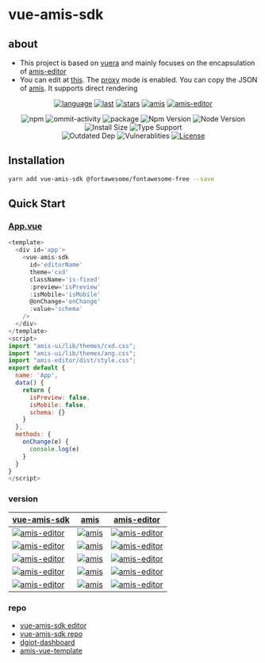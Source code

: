# vue-amis-sdk

## about

- This project is based on [vuera](https://github.com/akxcv/vuera) and mainly focuses on the encapsulation of [amis-editor](https://www.npmjs.com/package/amis-editor)
- You can edit at [this](https://vue-amis-sdk.vercel.app/). The [proxy](https://github.com/h7ml/vue-amis-sdk/blob/master/vercel.json) mode is enabled. You can copy the JSON of [amis](https://aisuda.bce.baidu.com/amis/examples/index). It supports direct rendering

<div align="center">

[![language](https://img.shields.io/github/languages/top/h7ml/vue-amis-sdk)](https://github.com/h7ml/vue-amis-sdk/search?l=css)
[![last](https://img.shields.io/github/last-commit/h7ml/vue-amis-sdk.svg)](https://github.com/h7ml/vue-amis-sdk/commits)
[![stars](https://img.shields.io/badge/Hosted-Vercel-brightgreen?style=flat&logo=Vercel)](https://amis.vercel.app/)
[![amis](https://img.shields.io/badge/amis-1.9.0-red.svg)](https://www.npmjs.com/package/amis/v/1.9.0)
[![amis-editor](https://img.shields.io/badge/amisEditor-4.1.0.20-red.svg)](https://www.npmjs.com/package/amis-editor/v/4.1.0-beta.20)

<img alt="npm" src="https://img.shields.io/npm/v/amis-editor">
<img src="https://img.shields.io/github/commit-activity/m/h7ml/vue-amis-sdk" alt="ommit-activity">
<img src="https://badgen.net/badge/package/vue-amis-sdk/blue"
alt="package" maxretrytimes="3" class="m-1 transition-all duration-1000">
<img src="https://badgen.net/npm/v/vue-amis-sdk" alt="Npm Version"
maxretrytimes="3" class="m-1 transition-all duration-1000">
<img src="https://badgen.net/npm/node/vue-amis-sdk" alt="Node Version"
maxretrytimes="3" class="m-1 transition-all duration-1000">
<br>
<img src="https://badgen.net/packagephobia/install/vue-amis-sdk"
alt="Install Size" maxretrytimes="3" class="m-1 transition-all duration-1000">
<img src="https://badgen.net/npm/types/vue-amis-sdk" alt="Type Support"
maxretrytimes="3" class="m-1 transition-all duration-1000">
<br>
<img src="https://img.shields.io/librariesio/release/npm/vue-amis-sdk"
alt="Outdated Dep" maxretrytimes="3" class="m-1 transition-all duration-1000">
<img src="https://img.shields.io/snyk/vulnerabilities/npm/vue-amis-sdk"
alt="Vulnerablities" maxretrytimes="3" class="m-1 transition-all duration-1000">
<a href="https://www.npmjs.com/package/vue-amis-sdk"><img src="https://img.shields.io/npm/l/vue-amis-sdk" alt="License"></a>

</div>

## Installation

```bash
yarn add vue-amis-sdk @fortawesome/fontawesome-free --save
```

## Quick Start

### [App.vue](https://github.com/h7ml/vue-amis-sdk/blob/master/examples/App.vue#L1)

```javascript
<template>
  <div id='app'>
    <vue-amis-sdk
      id='editorName'
      theme='cxd'
      className='is-fixed'
      :preview='isPreview'
      :isMobile='isMobile'
      @onChange='onChange'
      :value='schema'
    />
  </div>
</template>
<script>
import "amis-ui/lib/themes/cxd.css";
import "amis-ui/lib/themes/ang.css";
import "amis-editor/dist/style.css";
export default {
  name: 'App',
  data() {
    return {
      isPreview: false,
      isMobile: false,
      schema: {}
    }
  },
  methods: {
    onChange(e) {
      console.log(e)
    }
  }
}
</script>

```

### version

| [vue-amis-sdk](https://www.npmjs.com/package/vue-amis-sdk)                                                                           | [amis](https://www.npmjs.com/package/amis)                                                                 | [amis-editor](https://www.npmjs.com/package/amis-editor)                                                                             |
|--------------------------------------------------------------------------------------------------------------------------------------|------------------------------------------------------------------------------------------------------------|--------------------------------------------------------------------------------------------------------------------------------------|
| [![amis-editor](https://badgen.net/badge/vue-amis-sdk/1.10.0/blue)](https://www.npmjs.com/package/vue-amis-sdk/v/1.10.0)             | [![amis](https://img.shields.io/badge/amis-1.10.0-green.svg)](https://www.npmjs.com/package/amis/v/1.10.0) | [![amis-editor](https://badgen.net/badge/amis-editor/4.1.0-beta.28/blue)](https://www.npmjs.com/package/amis-editor/v/4.1.0-beta.28) |
| [![amis-editor](https://badgen.net/badge/vue-amis-sdk/2.0.0-beta.5/blue)](https://www.npmjs.com/package/vue-amis-sdk/v/2.0.0-beta.5) | [![amis](https://img.shields.io/badge/amis-2.0.0-green.svg)](https://www.npmjs.com/package/amis/v/2.0.0)   | [![amis-editor](https://badgen.net/badge/amis-editor/4.2.0-beta.3/blue)](https://www.npmjs.com/package/amis-editor/v/4.2.0-beta.3)   |
| [![amis-editor](https://badgen.net/badge/vue-amis-sdk/2.0.1-beta.1/blue)](https://www.npmjs.com/package/vue-amis-sdk/v/2.0.1-beta.1) | [![amis](https://img.shields.io/badge/amis-2.0.1-green.svg)](https://www.npmjs.com/package/amis/v/2.0.1)   | [![amis-editor](https://badgen.net/badge/amis-editor/5.1.8/blue)](https://www.npmjs.com/package/amis-editor/v/5.1.8)                 |
| [![amis-editor](https://badgen.net/badge/vue-amis-sdk/2.0.2-beta.1/blue)](https://www.npmjs.com/package/vue-amis-sdk/v/2.0.2-beta.1) | [![amis](https://img.shields.io/badge/amis-2.0.2-green.svg)](https://www.npmjs.com/package/amis/v/2.0.2)   | [![amis-editor](https://badgen.net/badge/amis-editor/5.1.8/blue)](https://www.npmjs.com/package/amis-editor/v/5.1.8)                 |
| [![amis-editor](https://badgen.net/badge/vue-amis-sdk/2.1.0/blue)](https://www.npmjs.com/package/vue-amis-sdk/v/2.1.0)               | [![amis](https://img.shields.io/badge/amis-2.1.0-green.svg)](https://www.npmjs.com/package/amis/v/2.1.0)   | [![amis-editor](https://badgen.net/badge/amis-editor/5.2.0/blue)](https://www.npmjs.com/package/amis-editor/v/5.2.0)                 |

### repo

- [vue-amis-sdk editor](https://vue-amis-sdk.vercel.app/)
- [vue-amis-sdk repo](https://github.com/h7ml/vue-amis-sdk)
- [dgiot-dashboard](https://github.com/dgiot/dgiot-dashboard)
- [amis-vue-template](https://github.com/kevin361419446/amis-vue-template)
